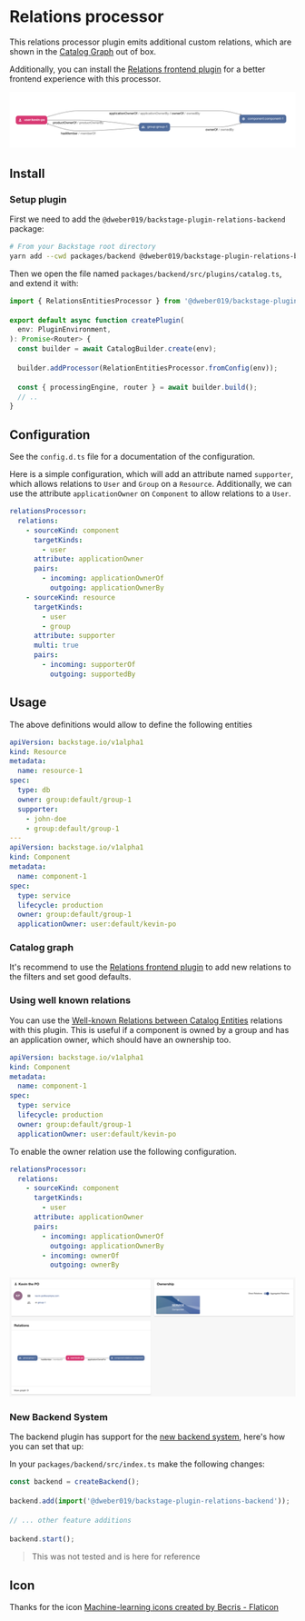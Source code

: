 # Relations processor

This relations processor plugin emits additional custom relations, which are shown in the
[Catalog Graph](https://github.com/backstage/backstage/blob/master/plugins/catalog-graph/README.md) out of box.

Additionally, you can install the [Relations frontend plugin](../relations/README.md) for a better frontend experience with this processor.

![](./docs/graph.png)

## Install

### Setup plugin

First we need to add the `@dweber019/backstage-plugin-relations-backend` package:

```sh
# From your Backstage root directory
yarn add --cwd packages/backend @dweber019/backstage-plugin-relations-backend
```

Then we open the file named `packages/backend/src/plugins/catalog.ts`, and extend it with:

```ts
import { RelationsEntitiesProcessor } from '@dweber019/backstage-plugin-relations-backend';

export default async function createPlugin(
  env: PluginEnvironment,
): Promise<Router> {
  const builder = await CatalogBuilder.create(env);

  builder.addProcessor(RelationEntitiesProcessor.fromConfig(env));

  const { processingEngine, router } = await builder.build();
  // ..
}
```

## Configuration

See the `config.d.ts` file for a documentation of the configuration.

Here is a simple configuration, which will add an attribute named `supporter`, which allows relations to `User` and `Group` on a `Resource`.
Additionally, we can use the attribute `applicationOwner` on `Component` to allow relations to a `User`.

```yaml
relationsProcessor:
  relations:
    - sourceKind: component
      targetKinds:
        - user
      attribute: applicationOwner
      pairs:
        - incoming: applicationOwnerOf
          outgoing: applicationOwnerBy
    - sourceKind: resource
      targetKinds:
        - user
        - group
      attribute: supporter
      multi: true
      pairs:
        - incoming: supporterOf
          outgoing: supportedBy
```

## Usage

The above definitions would allow to define the following entities

```yaml
apiVersion: backstage.io/v1alpha1
kind: Resource
metadata:
  name: resource-1
spec:
  type: db
  owner: group:default/group-1
  supporter:
    - john-doe
    - group:default/group-1
---
apiVersion: backstage.io/v1alpha1
kind: Component
metadata:
  name: component-1
spec:
  type: service
  lifecycle: production
  owner: group:default/group-1
  applicationOwner: user:default/kevin-po
```

### Catalog graph

It's recommend to use the [Relations frontend plugin](../relations/README.md) to add new relations to the filters and set good defaults.

### Using well known relations

You can use the [Well-known Relations between Catalog Entities](https://backstage.io/docs/features/software-catalog/well-known-relations#ownedby-and-ownerof)
relations with this plugin. This is useful if a component is owned by a group and has an application owner, which should have an ownership too.

```yaml
apiVersion: backstage.io/v1alpha1
kind: Component
metadata:
  name: component-1
spec:
  type: service
  lifecycle: production
  owner: group:default/group-1
  applicationOwner: user:default/kevin-po
```

To enable the owner relation use the following configuration.

```yaml
relationsProcessor:
  relations:
    - sourceKind: component
      targetKinds:
        - user
      attribute: applicationOwner
      pairs:
        - incoming: applicationOwnerOf
          outgoing: applicationOwnerBy
        - incoming: ownerOf
          outgoing: ownerBy
```

![](./docs/ownership-card.png)

### New Backend System

The backend plugin has support for the [new backend system](https://backstage.io/docs/backend-system/), here's how you can set that up:

In your `packages/backend/src/index.ts` make the following changes:

```ts
const backend = createBackend();

backend.add(import('@dweber019/backstage-plugin-relations-backend'));

// ... other feature additions

backend.start();
```

> This was not tested and is here for reference

## Icon

Thanks for the icon [Machine-learning icons created by Becris - Flaticon](https://www.flaticon.com/free-icons/machine-learning)
